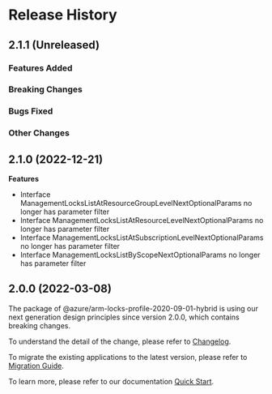 # Release History

## 2.1.1 (Unreleased)

### Features Added

### Breaking Changes

### Bugs Fixed

### Other Changes

## 2.1.0 (2022-12-21)
    
**Features**

  - Interface ManagementLocksListAtResourceGroupLevelNextOptionalParams no longer has parameter filter
  - Interface ManagementLocksListAtResourceLevelNextOptionalParams no longer has parameter filter
  - Interface ManagementLocksListAtSubscriptionLevelNextOptionalParams no longer has parameter filter
  - Interface ManagementLocksListByScopeNextOptionalParams no longer has parameter filter
    
    
## 2.0.0 (2022-03-08)

The package of @azure/arm-locks-profile-2020-09-01-hybrid is using our next generation design principles since version 2.0.0, which contains breaking changes.

To understand the detail of the change, please refer to [Changelog](https://aka.ms/js-track2-changelog).

To migrate the existing applications to the latest version, please refer to [Migration Guide](https://aka.ms/js-track2-migration-guide).

To learn more, please refer to our documentation [Quick Start](https://aka.ms/azsdk/js/mgmt/quickstart ).
